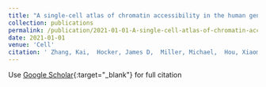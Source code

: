 ```yaml
---
title: "A single-cell atlas of chromatin accessibility in the human genome"
collection: publications
permalink: /publication/2021-01-01-A-single-cell-atlas-of-chromatin-accessibility-in-the-human-genome
date: 2021-01-01
venue: 'Cell'
citation: ' Zhang, Kai,  Hocker, James D,  Miller, Michael,  Hou, Xiaomeng,  Chiou, Joshua,  Poirion, Olivier B,  Qiu, Yunjiang,  Li, Yang E,  Gaulton, Kyle J,  Wang, Allen,  others, &quot;A single-cell atlas of chromatin accessibility in the human genome.&quot; Cell, 2021.'
---
```

Use [Google Scholar](https://scholar.google.com/scholar?q=A+single+cell+atlas+of+chromatin+accessibility+in+the+human+genome){:target="_blank"} for full citation